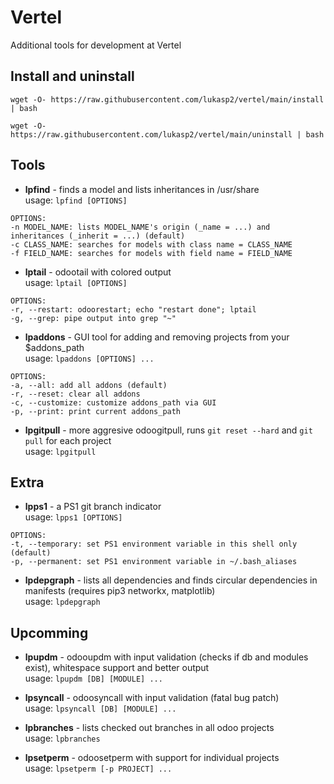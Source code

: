 # Vertel
Additional tools for development at Vertel

## Install and uninstall
```
wget -O- https://raw.githubusercontent.com/lukasp2/vertel/main/install | bash
```
```
wget -O- https://raw.githubusercontent.com/lukasp2/vertel/main/uninstall | bash
```

## Tools
* **lpfind** - finds a model and lists inheritances in /usr/share \
usage: `lpfind [OPTIONS]`
```
OPTIONS:
-n MODEL_NAME: lists MODEL_NAME's origin (_name = ...) and inheritances (_inherit = ...) (default)
-c CLASS_NAME: searches for models with class name = CLASS_NAME
-f FIELD_NAME: searches for models with field name = FIELD_NAME
```

* **lptail** - odootail with colored output \
usage: `lptail [OPTIONS]`
```
OPTIONS:
-r, --restart: odoorestart; echo "restart done"; lptail
-g, --grep: pipe output into grep "~"
```

* **lpaddons** - GUI tool for adding and removing projects from your $addons_path \
usage: `lpaddons [OPTIONS] ...`
```
OPTIONS:
-a, --all: add all addons (default)
-r, --reset: clear all addons
-c, --customize: customize addons_path via GUI
-p, --print: print current addons_path
```

* **lpgitpull** - more aggresive odoogitpull, runs `git reset --hard` and `git pull` for each project \
usage: `lpgitpull`

## Extra
* **lpps1** - a PS1 git branch indicator \
usage: `lpps1 [OPTIONS]`
```
OPTIONS:
-t, --temporary: set PS1 environment variable in this shell only (default)
-p, --permanent: set PS1 environment variable in ~/.bash_aliases
```

* **lpdepgraph** - lists all dependencies and finds circular dependencies in manifests (requires pip3 networkx, matplotlib) \
usage: `lpdepgraph`

## Upcomming
* **lpupdm** - odooupdm with input validation (checks if db and modules exist), whitespace support and better output \
usage: `lpupdm [DB] [MODULE] ...`

* **lpsyncall** - odoosyncall with input validation (fatal bug patch) \
usage: `lpsyncall [DB] [MODULE] ...`

* **lpbranches** - lists checked out branches in all odoo projects \
usage: `lpbranches`

* **lpsetperm** - odoosetperm with support for individual projects \
usage: `lpsetperm [-p PROJECT] ...`

